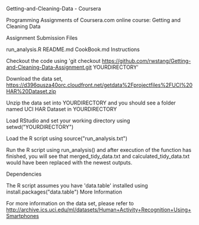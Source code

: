 Getting-and-Cleaning-Data - Coursera

Programming Assignments of Coursera.com online course: Getting and Cleaning Data


Assignment Submission Files

run_analysis.R
README.md
CookBook.md
Instructions

Checkout the code using 'git checkout https://github.com/rwstang/Getting-and-Cleaning-Data-Assignment.git YOURDIRECTORY'

Download the data set, https://d396qusza40orc.cloudfront.net/getdata%2Fprojectfiles%2FUCI%20HAR%20Dataset.zip

Unzip the data set into YOURDIRECTORY and you should see a folder named UCI HAR Dataset in YOURDIRECTORY

Load RStudio and set your working directory using setwd("YOURDIRECTORY")

Load the R script using source("run_analysis.txt")

Run the R script using run_analysis() and after execution of the function has finished, you will see that merged_tidy_data.txt and calculated_tidy_data.txt would have been replaced with the newest outputs.

Dependencies

The R script assumes you have 'data.table' installed using install.packages("data.table")
More Information

For more information on the data set, please refer to http://archive.ics.uci.edu/ml/datasets/Human+Activity+Recognition+Using+Smartphones
